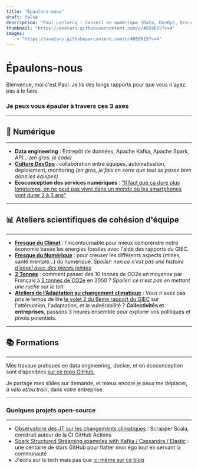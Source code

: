 ```yaml
---
title: "Épaulons-nous"
draft: false
description: "Paul Leclercq : Conseil en numérique (Data, DevOps, Eco-conception), ateliers scientifiques (Fresque du Climat, Fresque du Numérique, 2 tonnes...) & formations"
thumbnail: "https://avatars.githubusercontent.com/u/4059615?v=4"
images:
    - "https://avatars.githubusercontent.com/u/4059615?v=4"
---
```

# Épaulons-nous

Bienvenue, moi c'est Paul. Je lis des longs rapports pour que vous n'ayez pas à le faire. 

### Je peux vous épauler à travers ces 3 axes
---
## 📲 Numérique
---
* **Data engineering** : Entrepôt de données, Apache Kafka, Apache Spark, API... *(en gros, je code)*
* [**Culture DevOps**](https://www.epauler.fr/article/la-culture-de-la-r%C3%A9silience-%C3%A0-travers-le-devops-devpo-et-devqa/) : collaboration entre équipes, automatisation, déploiement, monitoring *(en gros, je fais en sorte que tout se passe bien dans les équipes)*
* **Ecoconception des services numériques** : ["Il faut que ça dure plus longtemps, on ne peut pas vivre dans un monde où les smartphones vont durer 2 à 3 ans"](https://www.linkedin.com/posts/paleclercq_mataezrialitaez-activity-7015982682203394048-kHjh)

---
## 📊 Ateliers scientifiques de cohésion d'équipe
---
* **[Fresque du Climat](https://fresqueduclimat.org/)** : l'incontournable pour mieux comprendre notre économie basée les énergies fossiles avec l'aide des rapports du GIEC.
* **[Fresque du Numérique](https://fresquedunumerique.org/)** : pour creuser les différents aspects (mines, santé mentale...) du numérique. *Spoiler: non ce n'est pas une histoire [d'email avec des pièces jointes](https://www.linkedin.com/posts/paleclercq_si-comme-la-ministre-de-la-transition-%C3%A9nerg%C3%A9tique-activity-6934784676515487745-pVeL/)*
* **[2 Tonnes](https://www.2tonnes.org/)** : comment passer des 10 tonnes de CO2e en moyenne par Français à [2 tonnes de CO2e](https://bonpote.com/objectif-2-tonnes-vrai-defi-ou-mauvaise-cible/) en 2050 ? *Spoiler: ce n'est pas en mettant une ruche sur le toit*
* **[Ateliers de l’Adaptation au changement climatique](https://ateliers-adaptationclimat.fr/)** : Vous n'avez pas pris le temps de lire [le volet 2 du 6ème rapport du GIEC](https://www.ipcc.ch/report/ar6/wg2/) sur l'atténuation, l'adaptation, et la vulnérabilité ? **Collectivités et entreprises**, passons 3 heures ensemble pour explorer vos politiques et pivots potentiels.

---
## 📚 Formations
---
Mes travaux pratiques en data engineering, docker, et en écoconception sont disponibles [sur ce repo GitHub.](https://github.com/polomarcus/tp)

Je partage mes slides sur demande, et mieux encore je peux me déplacer, *à vélo et/ou train*, dans votre entreprise. 

---

### Quelques projets open-source
---

* [Observatoire des JT sur les changements climatiques](https://observatoire.climatmedias.org/) : Scrapper Scala, construit autour de la CI GitHub Actions
* [Spark Structured Streaming examples with Kafka / Cassandra / Elastic](https://github.com/polomarcus/Spark-Structured-Streaming-Examples) : une centaine de stars GitHub pour flatter mon égo tout en servant la communauté
* J'écris sur la tech mais pas que [ici même sur ce blog](https://www.epauler.fr/article/)

